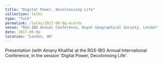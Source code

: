 ```yaml
---
title: "Digital Power, Decolonising Life"
collection: talks
type: "Talk"
permalink: /talks/2017-09-0q-ecards
venue: "RGS-IBG Annual Conference, Royal Geographical Society, London"
date: 2017-09-0q
location: "London, UK"
---
```

Presentation (with Amany Khalifa) at the RGS-IBG Annual International Conference, in the session 'Digital Power, Decolonising Life'.
